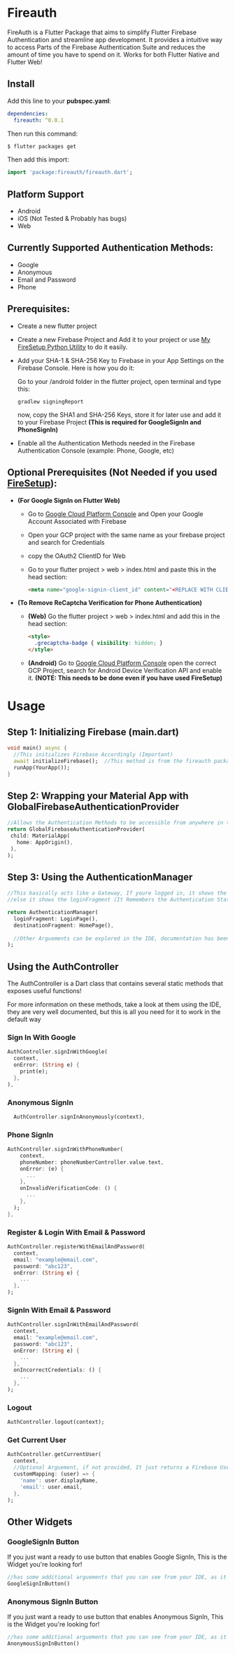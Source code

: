# Fireauth

FireAuth is a Flutter Package that aims to simplify Flutter Firebase Authentication and streamline app development. It provides a intuitive way to access Parts of the Firebase Authentication Suite and reduces the amount of time you have to spend on it.
Works for both Flutter Native and Flutter Web!

## Install

Add this line to your **pubspec.yaml**:
```yaml
dependencies:
  fireauth: ^0.0.1
```

Then run this command:
```bash
$ flutter packages get
```

Then add this import:
```dart
import 'package:fireauth/fireauth.dart';
```

## Platform Support
* Android
* iOS (Not Tested & Probably has bugs)
* Web

## Currently Supported Authentication Methods:
* Google
* Anonymous
* Email and Password
* Phone

## Prerequisites:
* Create a new flutter project
* Create a new Firebase Project and Add it to your project or use [My FireSetup Python Utility](https://github.com/synapsecode/FireSetup) to do it easily.
* Add your SHA-1 & SHA-256 Key to Firebase in your App Settings on the Firebase Console. Here is how you do it:

    Go to your /android folder in the flutter project, open terminal and type this:
    
    ```batch
    gradlew signingReport
    ```
    
    now, copy the SHA1 and SHA-256 Keys, store it for later use and add it to your Firebase Project
    **(This is required for GoogleSignIn and PhoneSignIn)**
* Enable all the Authentication Methods needed in the Firebase Authentication Console (example: Phone, Google, etc)

## Optional Prerequisites (Not Needed if you used [FireSetup](https://github.com/synapsecode/FireSetup)):
* **(For Google SignIn on Flutter Web)**
    * Go to [Google Cloud Platform Console](https://console.cloud.google.com/) and Open your Google Account Associated with Firebase
    * Open your GCP project with the same name as your firebase project and search for Credentials
    * copy the OAuth2 ClientID for Web
    * Go to your flutter project > web > index.html and paste this in the head section:
    
        ```html
        <meta name="google-signin-client_id" content="<REPLACE WITH CLIENTID>">
        ```
* **(To Remove ReCaptcha Verification for Phone Authentication)**
    * **(Web)** Go the flutter project > web > index.html and add this in the head section:
    
    
        ```html
        <style>
          .grecaptcha-badge { visibility: hidden; }
        </style>
        ```
    
    * **(Android)** Go to [Google Cloud Platform Console](https://console.cloud.google.com/) open the correct GCP Project, search for Android Device Verification API and enable it. **(NOTE: This needs to be done even if you have used FireSetup)**
    
# Usage

## Step 1: Initializing Firebase (main.dart)
```dart
void main() async {
  //This initializes Firebase Accordingly (Important)
  await initializeFirebase();  //This method is from the fireauth package
  runApp(YourApp());
}
```
     
## Step 2: Wrapping your Material App with GlobalFirebaseAuthenticationProvider
```dart
//Allows the Authentication Methods to be accessible from anywhere in the widget tree
return GlobalFirebaseAuthenticationProvider(
 child: MaterialApp(
   home: AppOrigin(),
 ),
);
```

## Step 3: Using the AuthenticationManager
```dart
//This basically acts like a Gateway, If youre logged in, it shows the destinationFragment
//else it shows the loginFragment (It Remembers the Authentication State too!)

return AuthenticationManager(
  loginFragment: LoginPage(),
  destinationFragment: HomePage(),
  
  //Other Arguements can be explored in the IDE, documentation has been provided
);
```

## Using the AuthController
The AuthController is a Dart class that contains several static methods that exposes useful functions!

For more information on these methods, take a look at them using the IDE, they are very well documented, but this is all you need for it to work in the default way

### Sign In With Google
```dart
AuthController.signInWithGoogle(
  context,
  onError: (String e) {
    print(e);
  },
),
```

### Anonymous SignIn
```dart
  AuthController.signInAnonymously(context),
```

### Phone SignIn
```dart
AuthController.signInWithPhoneNumber(
    context,
    phoneNumber: phoneNumberController.value.text,
    onError: (e) {
      ...
    },
    onInvalidVerificationCode: () {
      ...
    },
  );
},
```

### Register & Login With Email & Password
```dart
AuthController.registerWithEmailAndPassword(
  context,
  email: "example@email.com",
  password: "abc123",
  onError: (String e) {
    ...
  },
);
```

### SignIn With Email & Password
```dart
AuthController.signInWithEmailAndPassword(
  context,
  email: "example@email.com",
  password: "abc123",
  onError: (String e) {
    ...
  },
  onIncorrectCredentials: () {
    ...
  },
);
```

### Logout
```dart
AuthController.logout(context);
```

### Get Current User
```dart
AuthController.getCurrentUser(
  context,
  //Optional Arguement, if not provided, It just returns a Firebase User
  customMapping: (user) => {
    'name': user.displayName,
    'email': user.email,
  },
);
```

## Other Widgets

### GoogleSignIn Button
If you just want a ready to use button that enables Google SignIn, This is the Widget you're looking for!

```dart
//has some additional arguements that you can see from your IDE, as it is very well documented
GoogleSignInButton()
```

### Anonymous SignIn Button
If you just want a ready to use button that enables Anonymous SignIn, This is the Widget you're looking for!

```dart
//has some additional arguements that you can see from your IDE, as it is very well documented
AnonymousSignInButton()
```
